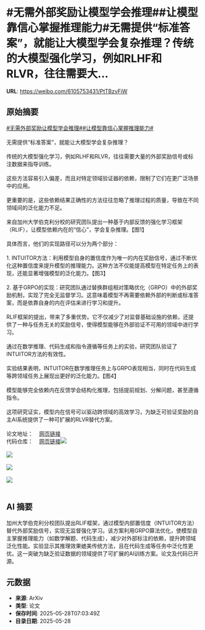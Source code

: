 # #无需外部奖励让模型学会推理##让模型靠信心掌握推理能力#无需提供“标准答案”，就能让大模型学会复杂推理？传统的大模型强化学习，例如RLHF和RLVR，往往需要大...

**URL**: https://weibo.com/6105753431/PtTBzvFiW

## 原始摘要

<a href="https://m.weibo.cn/search?containerid=231522type%3D1%26t%3D10%26q%3D%23%E6%97%A0%E9%9C%80%E5%A4%96%E9%83%A8%E5%A5%96%E5%8A%B1%E8%AE%A9%E6%A8%A1%E5%9E%8B%E5%AD%A6%E4%BC%9A%E6%8E%A8%E7%90%86%23&amp;extparam=%23%E6%97%A0%E9%9C%80%E5%A4%96%E9%83%A8%E5%A5%96%E5%8A%B1%E8%AE%A9%E6%A8%A1%E5%9E%8B%E5%AD%A6%E4%BC%9A%E6%8E%A8%E7%90%86%23" data-hide=""><span class="surl-text">#无需外部奖励让模型学会推理#</span></a><a href="https://m.weibo.cn/search?containerid=231522type%3D1%26t%3D10%26q%3D%23%E8%AE%A9%E6%A8%A1%E5%9E%8B%E9%9D%A0%E4%BF%A1%E5%BF%83%E6%8E%8C%E6%8F%A1%E6%8E%A8%E7%90%86%E8%83%BD%E5%8A%9B%23&amp;extparam=%23%E8%AE%A9%E6%A8%A1%E5%9E%8B%E9%9D%A0%E4%BF%A1%E5%BF%83%E6%8E%8C%E6%8F%A1%E6%8E%A8%E7%90%86%E8%83%BD%E5%8A%9B%23" data-hide=""><span class="surl-text">#让模型靠信心掌握推理能力#</span></a><br><br>无需提供“标准答案”，就能让大模型学会复杂推理？<br><br>传统的大模型强化学习，例如RLHF和RLVR，往往需要大量的外部奖励信号或标注数据来指导训练。<br><br>这些方法容易引入偏差，而且对特定领域验证器的依赖，限制了它们在更广泛场景中的应用。<br><br>更重要的是，这些依赖结果正确性的方法往往忽略了推理过程的质量，导致在不同领域间的泛化能力不足。<br><br>来自加州大学伯克利分校的研究团队提出一种基于内部反馈的强化学习框架（RLIF），让模型依赖内在的“信心”，学会复杂推理。【图1】<br><br>具体而言，他们的实现路径可以分为两个部分：<br><br>1. INTUITOR方法：利用模型自身的置信度作为唯一的内在奖励信号，通过不断优化这种置信度来提升模型的推理能力。这种方法不仅能提高模型在特定任务上的表现，还能显著增强模型的泛化能力。【图3】<br><br>2. 基于GRPO的实现：研究团队通过替换群组相对策略优化（GRPO）中的外部奖励机制，实现了完全无监督学习。这意味着模型不再需要依赖外部的判断或标准答案，而是依靠自身的内在评估来进行学习和提升。<br><br>RLIF框架的提出，带来了多重优势。它不仅减少了对监督基础设施的依赖，还提供了一种与任务无关的奖励信号，使得模型能够在外部验证不可用的领域中进行学习。<br><br>通过在数学推理、代码生成和指令遵循等任务上的实验，研究团队验证了INTUITOR方法的有效性。<br><br>实验结果表明，INTUITOR在数学推理任务上与GRPO表现相当，同时在代码生成等跨领域任务上展现出更好的泛化能力。【图4】<br><br>模型能够完全依赖内在反馈学会结构化推理，包括提前规划、分解问题，甚至遵循指令。<br><br>这项研究证实，模型内在信号可以驱动跨领域的高效学习，为缺乏可验证奖励的自主AI系统提供了一种可扩展的RLVR替代方案。<br><br>论文地址：<a href="https://weibo.cn/sinaurl?u=https%3A%2F%2Farxiv.org%2Fabs%2F2505.19590" data-hide=""><span class="url-icon"><img style="width: 1rem;height: 1rem" src="https://h5.sinaimg.cn/upload/2015/09/25/3/timeline_card_small_web_default.png" referrerpolicy="no-referrer"></span><span class="surl-text">网页链接</span></a><br>代码仓库：<a href="https://weibo.cn/sinaurl?u=https%3A%2F%2Fgithub.com%2Fsunblaze-ucb%2FIntuitor" data-hide=""><span class="url-icon"><img style="width: 1rem;height: 1rem" src="https://h5.sinaimg.cn/upload/2015/09/25/3/timeline_card_small_web_default.png" referrerpolicy="no-referrer"></span><span class="surl-text">网页链接</span></a><img style="" src="https://tvax1.sinaimg.cn/large/006Fd7o3gy1i1v39k68wej30zk0to49n.jpg" referrerpolicy="no-referrer"><br><br><img style="" src="https://tvax2.sinaimg.cn/large/006Fd7o3gy1i1v39ltroaj30qg0duad9.jpg" referrerpolicy="no-referrer"><br><br><img style="" src="https://tvax1.sinaimg.cn/large/006Fd7o3gy1i1v39ozi1fj30zk08jdia.jpg" referrerpolicy="no-referrer"><br><br><img style="" src="https://tvax2.sinaimg.cn/large/006Fd7o3gy1i1v39r1zwzj30i00dwabx.jpg" referrerpolicy="no-referrer"><br><br>

## AI 摘要

加州大学伯克利分校团队提出RLIF框架，通过模型内部置信度（INTUITOR方法）替代外部奖励信号，实现无监督强化学习。该方案利用GRPO算法优化，使模型自主掌握推理能力（如数学解题、代码生成），减少对外部标注的依赖，提升跨领域泛化性能。实验显示其推理效果媲美传统方法，且在代码生成等任务中泛化性更优。这一突破为缺乏验证数据的领域提供了可扩展的AI训练方案。论文及代码已开源。

## 元数据

- **来源**: ArXiv
- **类型**: 论文
- **保存时间**: 2025-05-28T07:03:49Z
- **目录日期**: 2025-05-28

